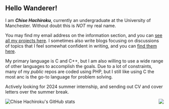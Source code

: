 ## Hello Wanderer!

I am ***Chise Hachiroku***, currently an undergraduate at the University of Manchester. Without doubt this is *NOT* my real name.

You may find my email address on the information section, and you can [see all my projects here](https://c86.ac.cn/project/). I sometimes also write blogs focusing on discussions of topics that I feel somewhat confident in writing, and you can [find them here](https://c86.ac.cn/blog/).

My primary language is C and C++, but I am also willing to use a wide range of other languages to accomplish the goals. Due to a lot of constraints, many of my *public* repos are coded using PHP, but I still like using C the most anc is the go-to language for problem solving.

Actively looking for 2024 summer internship, and sending out CV and cover letters over the summer break.

<img align="right" src="https://github-readme-stats.vercel.app/api/top-langs/?username=C86-moe"/>

![Chise Hachiroku's GitHub stats](https://github-readme-stats.vercel.app/api?username=C86-moe&count_private=true)
<!--
**c86-moe/c86-moe** is a ✨ _special_ ✨ repository because its `README.md` (this file) appears on your GitHub profile.

Here are some ideas to get you started:

- 🔭 I’m currently working on ...
- 🌱 I’m currently learning ...
- 👯 I’m looking to collaborate on ...
- 🤔 I’m looking for help with ...
- 💬 Ask me about ...
- 📫 How to reach me: ...
- 😄 Pronouns: ...
- ⚡ Fun fact: ...
-->
